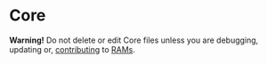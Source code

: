 # Core

**Warning!** Do not delete or edit Core files unless you are debugging,
updating or, [contributing](https://github.com/jacobxperez/rams/blob/master/CONTRIBUTING.md)
to [RAMs](https://github.com/jacobxperez/rams).
